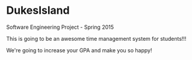 # DukesIsland
Software Engineering Project - Spring 2015

This is going to be an awesome time management system for students!!!

We're going to increase your GPA and make you so happy!
